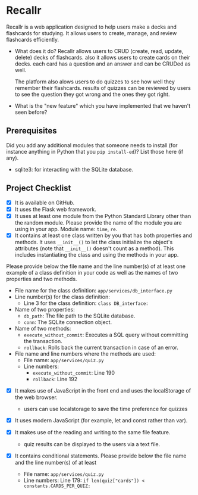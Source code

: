 # Recallr
Recallr is a web application designed to help users make a decks and flashcards for studying. It allows users to create, manage, and review flashcards efficiently.

- What does it do?
  Recallr allows users to CRUD (create, read, update, delete) decks of flashcards.
  also it allows users to create cards on their decks.
  each card has a question and an answer and can be CRUDed as well.

  The platform also alows users to do quizzes to see how well they remember their flashcards.
  results of quizzes can be reviewed by users to see the question they got wrong and the ones they got right.


- What is the "new feature" which you have implemented that we haven't seen before?
<!-- - [ ] The new feature is the ability to create flashcards with AI assistance from a piece of text.  -->


## Prerequisites

Did you add any additional modules that someone needs to install (for instance anything in Python that you `pip install-ed`)?  List those here (if any).

- sqlite3: for interacting with the SQLite database.


## Project Checklist

- [x] It is available on GitHub.
- [x] It uses the Flask web framework.
- [x] It uses at least one module from the Python Standard Library other than the random module. Please provide the name of the module you are using in your app. Module name: `time`, `re`.
- [x] It contains at least one class written by you that has both properties and methods. It uses `__init__()` to let the class initialize the object's attributes (note that  `__init__()` doesn't count as a method). This includes instantiating the class and using the methods in your app.

Please provide below the file name and the line number(s) of at least one example of a class definition in your code as well as the names of two properties and two methods.
  - File name for the class definition: `app/services/db_interface.py`
  - Line number(s) for the class definition:
    - Line 3 for the class definition: `class DB_interface:`
  - Name of two properties:
    - `db_path`: The file path to the SQLite database.
    - `conn`: The SQLite connection object.
  - Name of two methods:
    - `execute_without_commit`: Executes a SQL query without committing the transaction.
    - `rollback`: Rolls back the current transaction in case of an error.
  - File name and line numbers where the methods are used:
    - File name: `app/services/quiz.py`
    - Line numbers:
      - `execute_without_commit`: Line 190
      - `rollback`: Line 192

- [x] It makes use of JavaScript in the front end and uses the localStorage of the web browser.
  - users can use localstorage to save the time preference for quizzes

- [x] It uses modern JavaScript (for example, let and const rather than var).

- [x] It makes use of the reading and writing to the same file feature.
  - quiz results can be displayed to the users via a text file.

- [x] It contains conditional statements. Please provide below the file name and the line number(s) of at least
  - File name: `app/services/quiz.py`
  - Line numbers: Line 179: `if len(quiz["cards"]) < constants.CARDS_PER_QUIZ:`
